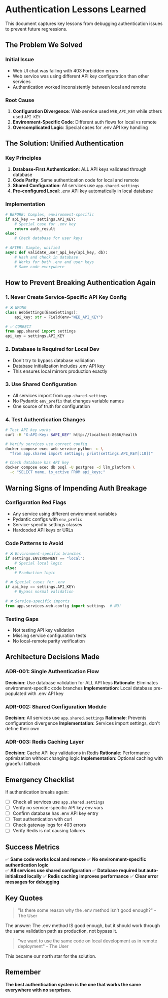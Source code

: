# Authentication Lessons Learned

This document captures key lessons from debugging authentication issues to prevent future regressions.

## The Problem We Solved

### Initial Issue
- Web UI chat was failing with 403 Forbidden errors
- Web service was using different API key configuration than other services
- Authentication worked inconsistently between local and remote

### Root Cause
1. **Configuration Divergence**: Web service used `WEB_API_KEY` while others used `API_KEY`
2. **Environment-Specific Code**: Different auth flows for local vs remote
3. **Overcomplicated Logic**: Special cases for .env API key handling

## The Solution: Unified Authentication

### Key Principles
1. **Database-First Authentication**: ALL API keys validated through database
2. **Code Parity**: Same authentication code for local and remote
3. **Shared Configuration**: All services use `app.shared.settings`
4. **Pre-configured Local**: .env API key automatically in local database

### Implementation
```python
# BEFORE: Complex, environment-specific
if api_key == settings.API_KEY:
    # Special case for .env key
    return auth_result
else:
    # Check database for user keys
    
# AFTER: Simple, unified
async def validate_user_api_key(api_key, db):
    # Hash and check in database
    # Works for both .env and user keys
    # Same code everywhere
```

## How to Prevent Breaking Authentication Again

### 1. Never Create Service-Specific API Key Config
```python
# ❌ WRONG
class WebSettings(BaseSettings):
    api_key: str = Field(env="WEB_API_KEY")
    
# ✅ CORRECT  
from app.shared import settings
api_key = settings.API_KEY
```

### 2. Database is Required for Local Dev
- Don't try to bypass database validation
- Database initialization includes .env API key
- This ensures local mirrors production exactly

### 3. Use Shared Configuration
- All services import from `app.shared.settings`
- No Pydantic `env_prefix` that changes variable names
- One source of truth for configuration

### 4. Test Authentication Changes
```bash
# Test API key works
curl -H "X-API-Key: $API_KEY" http://localhost:8666/health

# Verify services use correct config
docker compose exec web-service python -c \
  "from app.shared import settings; print(settings.API_KEY[:10])"

# Check database has API key
docker compose exec db psql -U postgres -d llm_platform \
  -c "SELECT name, is_active FROM api_keys;"
```

## Warning Signs of Impending Auth Breakage

### Configuration Red Flags
- Any service using different environment variables
- Pydantic configs with `env_prefix` 
- Service-specific settings classes
- Hardcoded API keys or URLs

### Code Patterns to Avoid
```python
# ❌ Environment-specific branches
if settings.ENVIRONMENT == "local":
    # Special local logic
else:
    # Production logic
    
# ❌ Special cases for .env
if api_key == settings.API_KEY:
    # Bypass normal validation
    
# ❌ Service-specific imports
from app.services.web.config import settings  # NO!
```

### Testing Gaps
- Not testing API key validation
- Missing service configuration tests
- No local-remote parity verification

## Architecture Decisions Made

### ADR-001: Single Authentication Flow
**Decision**: Use database validation for ALL API keys
**Rationale**: Eliminates environment-specific code branches
**Implementation**: Local database pre-populated with .env API key

### ADR-002: Shared Configuration Module
**Decision**: All services use `app.shared.settings`
**Rationale**: Prevents configuration divergence
**Implementation**: Services import settings, don't define their own

### ADR-003: Redis Caching Layer
**Decision**: Cache API key validations in Redis
**Rationale**: Performance optimization without changing logic
**Implementation**: Optional caching with graceful fallback

## Emergency Checklist

If authentication breaks again:

- [ ] Check all services use `app.shared.settings`
- [ ] Verify no service-specific API key env vars
- [ ] Confirm database has .env API key entry
- [ ] Test authentication with curl
- [ ] Check gateway logs for 403 errors
- [ ] Verify Redis is not causing failures

## Success Metrics

✅ **Same code works local and remote**
✅ **No environment-specific authentication logic**  
✅ **All services use shared configuration**
✅ **Database required but auto-initialized locally**
✅ **Redis caching improves performance**
✅ **Clear error messages for debugging**

## Key Quotes

> "Is there some reason why the .env method isn't good enough?" - The User

The answer: The .env method IS good enough, but it should work through the same validation path as production, not bypass it.

> "we want to use the same code on local development as in remote deployment" - The User

This became our north star for the solution.

## Remember

**The best authentication system is the one that works the same everywhere with no surprises.**